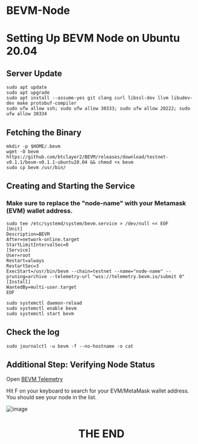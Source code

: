 # BEVM-Node
# Setting Up BEVM Node on Ubuntu 20.04

## Server Update

```
sudo apt update
sudo apt upgrade
sudo apt install --assume-yes git clang curl libssl-dev llvm libudev-dev make protobuf-compiler
sudo ufw allow ssh; sudo ufw allow 30333; sudo ufw allow 20222; sudo ufw allow 30334
```

## Fetching the Binary

```
mkdir -p $HOME/.bevm
wget -O bevm https://github.com/btclayer2/BEVM/releases/download/testnet-v0.1.1/bevm-v0.1.1-ubuntu20.04 && chmod +x bevm
sudo cp bevm /usr/bin/
```

## Creating and Starting the Service
### Make sure to replace the "node-name" with your Metamask (EVM) wallet address.

```
sudo tee /etc/systemd/system/bevm.service > /dev/null << EOF
[Unit]
Description=BEVM
After=network-online.target
StartLimitIntervalSec=0
[Service]
User=root
Restart=always
RestartSec=3
ExecStart=/usr/bin/bevm --chain=testnet --name="node-name" --pruning=archive --telemetry-url "wss://telemetry.bevm.io/submit 0"
[Install]
WantedBy=multi-user.target
EOF

sudo systemctl daemon-reload
sudo systemctl enable bevm
sudo systemctl start bevm
```

## Check the log

```
sudo journalctl -u bevm -f --no-hostname -o cat
```

## Additional Step: Verifying Node Status

Open [BEVM Telemetry](https://telemetry.bevm.io/#list/0x41cfeafc7177775a0e838b3725a0178b89ebf5dde1b5f766becbf975a24e297b)

Hit F on your keyboard to search for your EVM/MetaMask wallet address. You should see your node in the list.

![image](https://github.com/pvsairam/BEVM-Node/assets/9134015/91a5b80a-57dd-469e-baa1-78b7fd801acf)


# <p align="center"> THE END </p>
